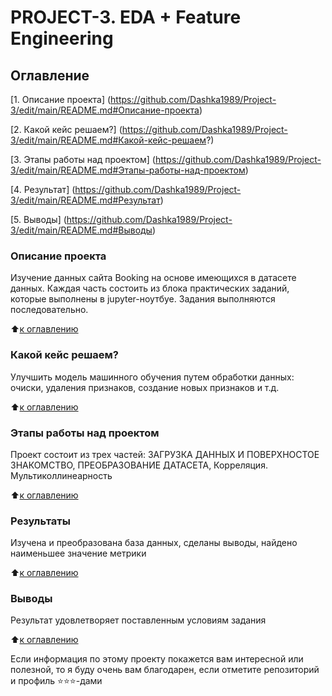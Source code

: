 # PROJECT-3.  EDA + Feature Engineering

## Оглавление

[1. Описание проекта] (https://github.com/Dashka1989/Project-3/edit/main/README.md#Описание-проекта)

[2. Какой кейс решаем?] (https://github.com/Dashka1989/Project-3/edit/main/README.md#Какой-кейс-решаем?)

[3. Этапы работы над проектом] (https://github.com/Dashka1989/Project-3/edit/main/README.md#Этапы-работы-над-проектом)

[4. Результат] (https://github.com/Dashka1989/Project-3/edit/main/README.md#Результат)

[5. Выводы] (https://github.com/Dashka1989/Project-3/edit/main/README.md#Выводы)

### Описание проекта 
Изучение данных сайта Booking на основе имеющихся в датасете данных. Каждая часть состоить из блока практических заданий, которые выполнены в jupyter-ноутбуе. Задания выполняются последовательно.

:arrow_up:[к оглавлению](https://github.com/Dashka1989/Project-3/edit/main/README.md#Оглавление)

### Какой кейс решаем?
Улучшить модель машинного обучения путем обработки данных: очиски, удаления признаков, создание новых признаков и т.д.

:arrow_up:[к оглавлению](https://github.com/Dashka1989/Project-3/edit/main/README.md#Оглавление)

### Этапы работы над проектом
Проект состоит из трех частей:
ЗАГРУЗКА ДАННЫХ И ПОВЕРХНОСТОЕ ЗНАКОМСТВО, ПРЕОБРАЗОВАНИЕ ДАТАСЕТА, Корреляция. Мультиколлинеарность

:arrow_up:[к оглавлению](https://github.com/Dashka1989/Project-3/edit/main/README.md#Оглавление)

### Результаты
Изучена и преобразована база данных, сделаны выводы, найдено наименьшее значение метрики 

:arrow_up:[к оглавлению](https://github.com/Dashka1989/Project-3/edit/main/README.md#Оглавление)

### Выводы
Результат удовлетворяет поставленным условиям задания

:arrow_up:[к оглавлению](https://github.com/Dashka1989/Project-3/edit/main/README.md#Оглавление)

Если информация по этому проекту покажется вам интересной или полезной, то я буду очень вам благодарен, если отметите репозиторий и профиль ⭐️⭐️⭐️-дами
